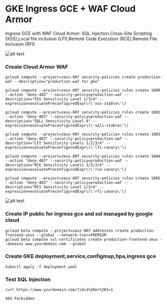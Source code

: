 # GKE Ingress GCE + WAF Cloud Armor
Ingress GCE with WAF Cloud Armor: SQL injection,Cross-Site Scripting (XSS),Local file inclusion (LFI),Remote Code Execution (RCE),Remote File Inclusion (RFI)


![alt text](https://i.imgur.com/Kw2mxrs.png)


### Create Cloud Armor WAF
```
gcloud compute --project=zeus-007 security-policies create production-waf --description="production waf for gke"

gcloud compute --project=zeus-007 security-policies rules create 1000 --action "deny-403" --security-policy=production-waf --description="XSS Sensitivity Level 2/3/4" --expression=evaluatePreconfiguredExpr\(\'xss-stable\'\)

gcloud compute --project=zeus-007 security-policies rules create 1002 --action "deny-403" --security-policy=production-waf --description="SQLi Sensitivity Level 4" --expression=evaluatePreconfiguredExpr\(\'sqli-stable\'\)

gcloud compute --project=zeus-007 security-policies rules create 1003 --action "deny-403" --security-policy=production-waf --description="LFI Sensitivity Levels 1/2/3/4" --expression=evaluatePreconfiguredExpr\(\'lfi-canary\'\)

gcloud compute --project=zeus-007 security-policies rules create 1004 --action "deny-403" --security-policy=production-waf --description="RCE Sensitivity Levels 1/2/3/4" --expression=evaluatePreconfiguredExpr\(\'rce-canary\'\)

gcloud compute --project=zeus-007 security-policies rules create 1005 --action "deny-403" --security-policy=production-waf --description="RFI Sensitivity Level 2/3/4" --expression=evaluatePreconfiguredExpr\(\'rfi-canary\'\)
```
![alt text](https://i.imgur.com/mWume3H.png)


### Create IP public for ingress gce and ssl managed by google cloud
```
gcloud beta compute --project=zeus-007 addresses create production-frontend-zeus --global --network-tier=PREMIUM
gcloud beta compute ssl-certificates create production-frontend-zeus --domains www.yourdomain.com --global
```

### Create GKE deployment,service,configmap,hpa,ingress gce
```
kubectl apply -f deployment.yaml
```

### Test SQL Injection
```
curl https://www.yourdomain.com/?id=1%20or%201=1

403 Forbidden
```
